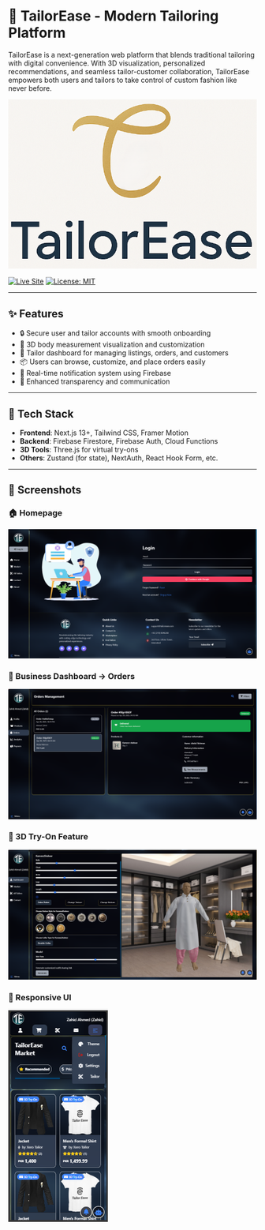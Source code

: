 # 👔 TailorEase - Modern Tailoring Platform

TailorEase is a next-generation web platform that blends traditional tailoring with digital convenience. With 3D visualization, personalized recommendations, and seamless tailor-customer collaboration, TailorEase empowers both users and tailors to take control of custom fashion like never before.

![TailorEase](./public/cover.png)

[![Live Site](https://img.shields.io/badge/Live_Site-blue?style=for-the-badge&logo=vercel)](https://tailorease.vercel.app)
[![License: MIT](https://img.shields.io/badge/License-MIT-yellow.svg?style=for-the-badge)](./LICENSE)

---

## ✨ Features

- 🔒 Secure user and tailor accounts with smooth onboarding
- 📏 3D body measurement visualization and customization
- 🧵 Tailor dashboard for managing listings, orders, and customers
- 📦 Users can browse, customize, and place orders easily
- 🔔 Real-time notification system using Firebase
- 💬 Enhanced transparency and communication

---

## 🔧 Tech Stack

- **Frontend**: Next.js 13+, Tailwind CSS, Framer Motion
- **Backend**: Firebase Firestore, Firebase Auth, Cloud Functions
- **3D Tools**: Three.js for virtual try-ons
- **Others**: Zustand (for state), NextAuth, React Hook Form, etc.

---

## 📸 Screenshots

### 🏠 Homepage
![Homepage](./public/screenshots/homepage.png)

### 🧵 Business Dashboard -> Orders
![Orders](./public/screenshots/tailor-orders.png)

### 🧍 3D Try-On Feature
![3D Try-On](./public/screenshots/tryon.png)

### 📱 Responsive UI
![Responsive UI](./public/screenshots/responsive.png)
